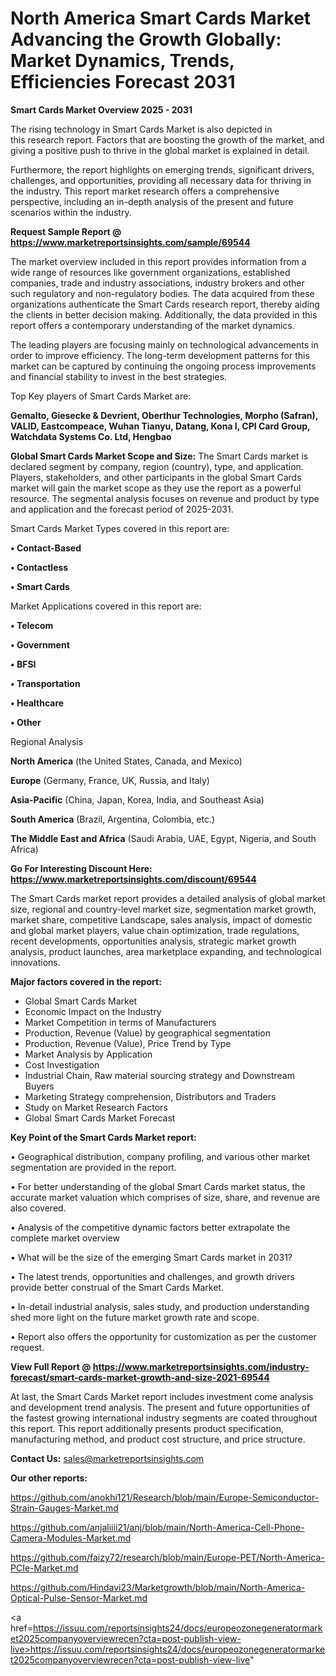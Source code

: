  # North America Smart Cards Market Advancing the Growth Globally: Market Dynamics, Trends, Efficiencies Forecast 2031

<Strong> Smart Cards Market Overview 2025 - 2031</strong>

The rising technology in Smart Cards Market is also depicted in this research report. Factors that are boosting the growth of the market, and giving a positive push to thrive in the global market is explained in detail.

Furthermore, the report highlights on emerging trends, significant drivers, challenges, and opportunities, providing all necessary data for thriving in the industry. This report market research offers a comprehensive perspective, including an in-depth analysis of the present and future scenarios within the industry.

<strong>Request Sample Report @ <a href=https://www.marketreportsinsights.com/sample/69544>https://www.marketreportsinsights.com/sample/69544</a></strong>

The market overview included in this report provides information from a wide range of resources like government organizations, established companies, trade and industry associations, industry brokers and other such regulatory and non-regulatory bodies. The data acquired from these organizations authenticate the Smart Cards research report, thereby aiding the clients in better decision making. Additionally, the data provided in this report offers a contemporary understanding of the market dynamics.

The leading players are focusing mainly on technological advancements in order to improve efficiency. The long-term development patterns for this market can be captured by continuing the ongoing process improvements and financial stability to invest in the best strategies.

Top Key players of Smart Cards Market are:

<strong>Gemalto, Giesecke & Devrient, Oberthur Technologies, Morpho (Safran), VALID, Eastcompeace, Wuhan Tianyu, Datang, Kona I, CPI Card Group, Watchdata Systems Co. Ltd, Hengbao</strong>

<strong><b>Global Smart Cards Market Scope and Size:</b></strong>
The Smart Cards market is declared segment by company, region (country), type, and application. Players, stakeholders, and other participants in the global Smart Cards market will gain the market scope as they use the report as a powerful resource. The segmental analysis focuses on revenue and product by type and application and the forecast period of 2025-2031.

Smart Cards Market Types covered in this report are:

<strong>• Contact-Based

• Contactless

• Smart Cards</strong>

Market Applications covered in this report are:

<strong>• Telecom

• Government

• BFSI

• Transportation

• Healthcare

• Other</strong> 

Regional Analysis

<strong>North America</strong> (the United States, Canada, and Mexico)

<strong>Europe</strong> (Germany, France, UK, Russia, and Italy)

<strong>Asia-Pacific</strong> (China, Japan, Korea, India, and Southeast Asia)

<strong>South America</strong> (Brazil, Argentina, Colombia, etc.)

<strong>The Middle East and Africa</strong> (Saudi Arabia, UAE, Egypt, Nigeria, and South Africa)

<strong>Go For Interesting Discount Here: <a href=https://www.marketreportsinsights.com/discount/69544>https://www.marketreportsinsights.com/discount/69544</a></strong>

The Smart Cards market report provides a detailed analysis of global market size, regional and country-level market size, segmentation market growth, market share, competitive Landscape, sales analysis, impact of domestic and global market players, value chain optimization, trade regulations, recent developments, opportunities analysis, strategic market growth analysis, product launches, area marketplace expanding, and technological innovations.

<strong><b>Major factors covered in the report:</b></strong>
<ul>
  <li>Global Smart Cards Market </li>
  <li>Economic Impact on the Industry</li>
  <li>Market Competition in terms of Manufacturers</li>
  <li>Production, Revenue (Value) by geographical segmentation</li>
  <li>Production, Revenue (Value), Price Trend by Type</li>
  <li>Market Analysis by Application</li>
  <li>Cost Investigation</li>
  <li>Industrial Chain, Raw material sourcing strategy and Downstream Buyers</li>
  <li>Marketing Strategy comprehension, Distributors and Traders</li>
  <li>Study on Market Research Factors</li>
  <li>Global Smart Cards Market Forecast</li>
</ul>

<strong><b>Key Point of the Smart Cards Market report:</b></strong>

• Geographical distribution, company profiling, and various other market segmentation are provided in the report.

• For better understanding of the global Smart Cards market status, the accurate market valuation which comprises of size, share, and revenue are also covered.

• Analysis of the competitive dynamic factors better extrapolate the complete market overview

• What will be the size of the emerging Smart Cards market in 2031?

• The latest trends, opportunities and challenges, and growth drivers provide better construal of the Smart Cards Market.

• In-detail industrial analysis, sales study, and production understanding shed more light on the future market growth rate and scope.

• Report also offers the opportunity for customization as per the customer request.

<strong><b>View Full Report @ <a href=https://www.marketreportsinsights.com/industry-forecast/smart-cards-market-growth-and-size-2021-69544>https://www.marketreportsinsights.com/industry-forecast/smart-cards-market-growth-and-size-2021-69544</a></b></strong>


At last, the Smart Cards Market report includes investment come analysis and development trend analysis. The present and future opportunities of the fastest growing international industry segments are coated throughout this report. This report additionally presents product specification, manufacturing method, and product cost structure, and price structure.

<strong>Contact Us:</strong>
sales@marketreportsinsights.com

<strong>Our other reports:</strong>

<a href=https://github.com/anokhi121/Research/blob/main/Europe-Semiconductor-Strain-Gauges-Market.md>https://github.com/anokhi121/Research/blob/main/Europe-Semiconductor-Strain-Gauges-Market.md</a>

<a href=https://github.com/anjaliiii21/anj/blob/main/North-America-Cell-Phone-Camera-Modules-Market.md>https://github.com/anjaliiii21/anj/blob/main/North-America-Cell-Phone-Camera-Modules-Market.md</a>

<a href=https://github.com/faizy72/research/blob/main/Europe-PET/North-America-PCIe-Market.md>https://github.com/faizy72/research/blob/main/Europe-PET/North-America-PCIe-Market.md</a>

<a href=https://github.com/Hindavi23/Marketgrowth/blob/main/North-America-Optical-Pulse-Sensor-Market.md>https://github.com/Hindavi23/Marketgrowth/blob/main/North-America-Optical-Pulse-Sensor-Market.md</a>

<a href=https://issuu.com/reportsinsights24/docs/europeozonegeneratormarket2025companyoverviewrecen?cta=post-publish-view-live>https://issuu.com/reportsinsights24/docs/europeozonegeneratormarket2025companyoverviewrecen?cta=post-publish-view-live</a>"
